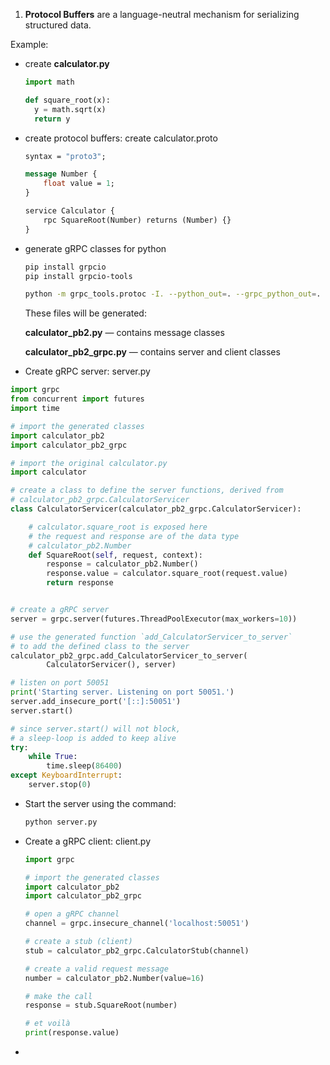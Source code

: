 1. **Protocol Buffers** are a language-neutral mechanism for serializing structured data.

Example:

- create **calculator.py**

  ```python
  import math
  
  def square_root(x):
    y = math.sqrt(x)
    return y
  ```

- create protocol buffers: create calculator.proto

  ```protobuf
  syntax = "proto3";
  
  message Number {
      float value = 1;
  }
  
  service Calculator {
      rpc SquareRoot(Number) returns (Number) {}
  }
  ```

- generate gRPC classes for python

  ```bash
  pip install grpcio
  pip install grpcio-tools
  
  python -m grpc_tools.protoc -I. --python_out=. --grpc_python_out=. calculator.proto
  ```

  These files will be generated:

  **calculator_pb2.py** — contains message classes

   **calculator_pb2_grpc.py** — contains server and client classes

-  Create gRPC server: server.py

  ```python
  import grpc
  from concurrent import futures
  import time
  
  # import the generated classes
  import calculator_pb2
  import calculator_pb2_grpc
  
  # import the original calculator.py
  import calculator
  
  # create a class to define the server functions, derived from
  # calculator_pb2_grpc.CalculatorServicer
  class CalculatorServicer(calculator_pb2_grpc.CalculatorServicer):
  
      # calculator.square_root is exposed here
      # the request and response are of the data type
      # calculator_pb2.Number
      def SquareRoot(self, request, context):
          response = calculator_pb2.Number()
          response.value = calculator.square_root(request.value)
          return response
  
  
  # create a gRPC server
  server = grpc.server(futures.ThreadPoolExecutor(max_workers=10))
  
  # use the generated function `add_CalculatorServicer_to_server`
  # to add the defined class to the server
  calculator_pb2_grpc.add_CalculatorServicer_to_server(
          CalculatorServicer(), server)
  
  # listen on port 50051
  print('Starting server. Listening on port 50051.')
  server.add_insecure_port('[::]:50051')
  server.start()
  
  # since server.start() will not block,
  # a sleep-loop is added to keep alive
  try:
      while True:
          time.sleep(86400)
  except KeyboardInterrupt:
      server.stop(0)
  ```

- Start the server using the command:

  ```bash
  python server.py
  ```

- Create a gRPC client: client.py

  ```python
  import grpc
  
  # import the generated classes
  import calculator_pb2
  import calculator_pb2_grpc
  
  # open a gRPC channel
  channel = grpc.insecure_channel('localhost:50051')
  
  # create a stub (client)
  stub = calculator_pb2_grpc.CalculatorStub(channel)
  
  # create a valid request message
  number = calculator_pb2.Number(value=16)
  
  # make the call
  response = stub.SquareRoot(number)
  
  # et voilà
  print(response.value)
  ```

- 

